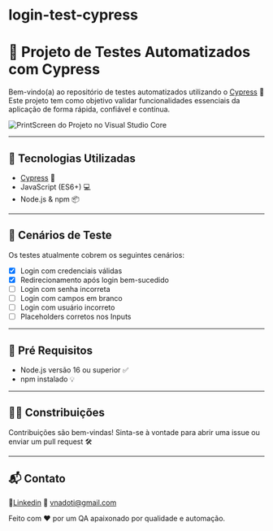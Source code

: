# login-test-cypress

# 🧪 Projeto de Testes Automatizados com Cypress

Bem-vindo(a) ao repositório de testes automatizados utilizando o [Cypress](https://www.cypress.io/) 🚀
Este projeto tem como objetivo validar funcionalidades essenciais da aplicação de forma rápida, confiável e contínua.

<img src="https://ibb.co/nMvfHv8T" alt="PrintScreen do Projeto no Visual Studio Core">

---

## 🧰 Tecnologias Utilizadas

- [Cypress](https://docs.cypress.io/) 🌿  
- JavaScript (ES6+) 💻  
- Node.js & npm 📦  

---

## 🧪 Cenários de Teste

Os testes atualmente cobrem os seguintes cenários:

- [x] Login com credenciais válidas
- [x] Redirecionamento após login bem-sucedido
- [ ] Login com senha incorreta
- [ ] Login com campos em branco
- [ ] Login com usuário incorreto
- [ ] Placeholders corretos nos Inputs

--- 

## 📝 Pré Requisitos 

- Node.js versão 16 ou superior ✅
- npm instalado 💡

--- 

## 🙋‍♂️ Constribuições

Contribuições são bem-vindas! Sinta-se à vontade para abrir uma issue ou enviar um pull request 🛠️

--- 

## 📬 Contato

🔗[Linkedin](https://www.linkedin.com/in/victornadoti/ )
📧 [vnadoti@gmail.com](mailto:vnadoti@gmail.com)

Feito com ❤️ por um QA apaixonado por qualidade e automação.
